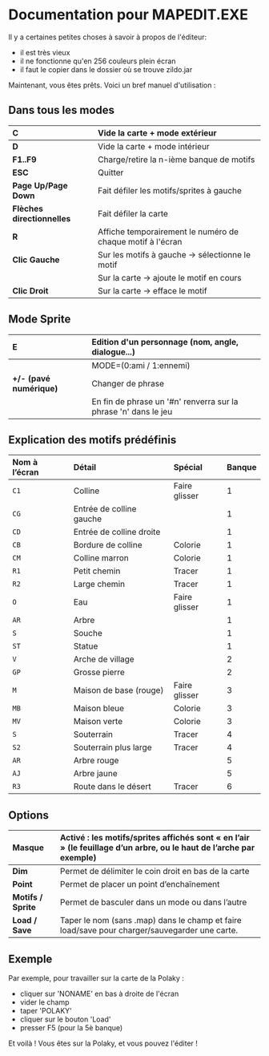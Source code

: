 # Documentation pour MAPEDIT.EXE #

Il y a certaines petites choses à savoir à propos de l'éditeur:
  * il est très vieux
  * il ne fonctionne qu'en 256 couleurs plein écran
  * il faut le copier dans le dossier où se trouve zildo.jar

Maintenant, vous êtes prêts. Voici un bref manuel d'utilisation :

## Dans tous les modes ##

| **C**|Vide la carte + mode extérieur|
|:-----|:-----------------------------|
| **D**|Vide la carte + mode intérieur|
| **F1..F9**|Charge/retire la n-ième banque de motifs|
| **ESC**|Quitter                       |
| **Page Up/Page Down**|Fait défiler les motifs/sprites à gauche|
| **Flèches directionnelles**|Fait défiler la carte         |
| **R**|Affiche temporairement le numéro de chaque motif à l'écran|
| **Clic Gauche**|Sur les motifs à gauche -> sélectionne le motif|
|      |Sur la carte -> ajoute le motif en cours|
| **Clic Droit**|Sur la carte -> efface le motif|

## Mode Sprite ##

| **E**|Edition d'un personnage (nom, angle, dialogue...)|
|:-----|:------------------------------------------------|
|      |MODE=(0:ami / 1:ennemi)                          |
| **+/- (pavé numérique)**|Changer de phrase                                |
|      |En fin de phrase un '#n' renverra sur la phrase 'n' dans le jeu|

## Explication des motifs prédéfinis ##

| **Nom à l’écran**|Détail|Spécial|Banque|
|:-----------------|:-----|:------|:-----|
| `C1`             |Colline|Faire glisser|1     |
| `CG`             |Entrée de colline gauche|       |1     |
| `CD`             |Entrée de colline droite|       |1     |
| `CB`             |Bordure de colline|Colorie|1     |
| `CM`             |Colline marron|Colorie|1     |
| `R1`             |Petit chemin|Tracer |1     |
| `R2`             |Large chemin|Tracer |1     |
| `O`              |Eau   |Faire glisser|1     |
| `AR`             |	Arbre|       |1     |
| `S`              |Souche|       |1     |
| `ST`             |	Statue|       |1     |
| `V`              |Arche de village|       |2     |
| `GP`             |Grosse pierre|       |2     |
| `M`              |Maison de base (rouge)|Faire glisser|3     |
| `MB`             |Maison bleue|Colorie|3     |
| `MV`             |Maison verte|Colorie|3     |
| `S`              |Souterrain|Tracer |4     |
| `S2`             |Souterrain plus large|Tracer |4     |
| `AR`             |Arbre rouge|       |5     |
| `AJ`             |Arbre jaune|       |5     |
| `R3`             |Route dans le désert|Tracer |6     |

## Options ##

| **Masque**|Activé : les motifs/sprites affichés sont « en l’air » (le feuillage d’un arbre, ou le haut de l’arche par exemple)|
|:----------|:------------------------------------------------------------------------------------------------------------------|
| **Dim**   |Permet de délimiter le coin droit en bas de la carte                                                               |
| **Point** |Permet de placer un point d’enchaînement                                                                           |
| **Motifs / Sprite**|Permet de basculer dans un mode ou dans l’autre                                                                    |
| **Load / Save**|Taper le nom (sans .map) dans le champ et faire load/save pour charger/sauvegarder une carte.                      |

## Exemple ##

Par exemple, pour travailler sur la carte de la Polaky :
  * cliquer sur 'NONAME' en bas à droite de l'écran
  * vider le champ
  * taper 'POLAKY'
  * cliquer sur le bouton 'Load'
  * presser F5 (pour la 5è banque)

Et voilà ! Vous êtes sur la Polaky, et vous pouvez l'éditer !